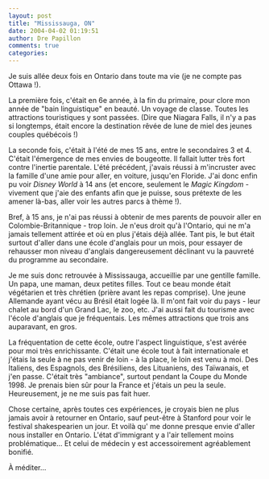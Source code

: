 ```yaml
---
layout: post
title: "Mississauga, ON"
date: 2004-04-02 01:19:51
author: Dre Papillon
comments: true
categories: 
---
```



Je suis allée deux fois en Ontario dans toute ma vie (je ne compte pas Ottawa !).

La première fois, c'était en 6e année, à la fin du primaire, pour clore mon année de "bain linguistique" en beauté.  Un voyage de classe.  Toutes les attractions touristiques y sont passées.  (Dire que Niagara Falls, il n'y a pas si longtemps, était encore la destination rêvée de lune de miel des jeunes couples québécois !)

La seconde fois, c'était à l'été de mes 15 ans, entre le secondaires 3 et 4.  C'était l'émergence de mes envies de bougeotte.  Il fallait lutter très fort contre l'inertie parentale.  L'été précédent, j'avais réussi à m'incruster avec la famille d'une amie pour aller, en voiture, jusqu'en Floride.  J'ai donc enfin pu voir *Disney World* à 14 ans (et encore, seulement le *Magic Kingdom* - vivement que j'aie des enfants afin que je puisse, sous prétexte de les amener là-bas, aller voir les autres parcs à thème !).

Bref, à 15 ans, je n'ai pas réussi à obtenir de mes parents de pouvoir aller en Colombie-Britannique - trop loin.  Je n'eus droit qu'à l'Ontario, qui ne m'a jamais tellement attirée et où en plus j'étais déjà allée.  Tant pis, le but était surtout d'aller dans une école d'anglais pour un mois, pour essayer de rehausser mon niveau d'anglais dangereusement déclinant vu la pauvreté du programme au secondaire.

Je me suis donc retrouvée à Mississauga, accueillie par une gentille famille.  Un papa, une maman, deux petites filles.  Tout ce beau monde était végétarien et très chrétien (prière avant les repas comprise).  Une jeune Allemande ayant vécu au Brésil était logée là.  Il m'ont fait voir du pays - leur chalet au bord d'un Grand Lac, le zoo, etc.  J'ai aussi fait du tourisme avec l'école d'anglais que je fréquentais.  Les mêmes attractions que trois ans auparavant, en gros.

La fréquentation de cette école, outre l'aspect linguistique, s'est avérée pour moi très enrichissante.  C'était une école tout à fait internationale et j'étais la seule à ne pas venir de loin - à la place, le loin est venu à moi.  Des Italiens, des Espagnols, des Brésiliens, des Lituaniens, des Taïwanais, et j'en passe.  C'était très "ambiance", surtout pendant la Coupe du Monde 1998.  Je prenais bien sûr pour la France et j'étais un peu la seule.  Heureusement, je ne me suis pas fait huer.

Chose certaine, après toutes ces expériences, je croyais bien ne plus jamais avoir à retourner en Ontario, sauf peut-être à Stanford pour voir le festival shakespearien un jour.  Et voilà qu' me donne presque envie d'aller nous installer en Ontario.  L'état d'immigrant y a l'air tellement moins problématique...  Et celui de médecin y est accessoirement agréablement bonifié.

À méditer...